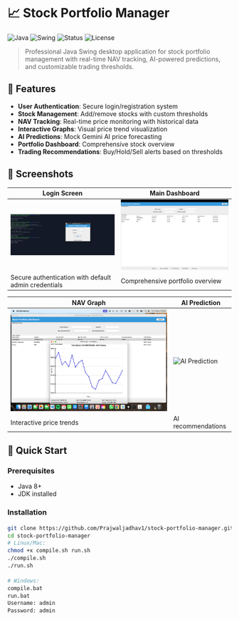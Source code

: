 # 📈 Stock Portfolio Manager

![Java](https://img.shields.io/badge/Java-8%2B-orange)
![Swing](https://img.shields.io/badge/GUI-Swing-blue)
![Status](https://img.shields.io/badge/Status-Production%20Ready-green)
![License](https://img.shields.io/badge/License-Educational-lightgrey)

> Professional Java Swing desktop application for stock portfolio management with real-time NAV tracking, AI-powered predictions, and customizable trading thresholds.

## 🌟 Features

- **User Authentication**: Secure login/registration system
- **Stock Management**: Add/remove stocks with custom thresholds
- **NAV Tracking**: Real-time price monitoring with historical data
- **Interactive Graphs**: Visual price trend visualization
- **AI Predictions**: Mock Gemini AI price forecasting
- **Portfolio Dashboard**: Comprehensive stock overview
- **Trading Recommendations**: Buy/Hold/Sell alerts based on thresholds

## 📸 Screenshots

| Login Screen | Main Dashboard |
|--------------|----------------|
| ![Login Screen](./screenshot/login-screen.png) | ![Dashboard](./screenshot/dashboard.jpg) |
| Secure authentication with default admin credentials | Comprehensive portfolio overview |

| NAV Graph | AI Prediction |
|-----------|---------------|
| ![Graph View](./screenshot/nav-graph.jpg) | ![AI Prediction](./screenshot/a-prediction.jpg) |
| Interactive price trends | AI recommendations |

## 🚀 Quick Start

### Prerequisites
- Java 8+
- JDK installed

### Installation
```bash
git clone https://github.com/Prajwaljadhav1/stock-portfolio-manager.git
cd stock-portfolio-manager
# Linux/Mac:
chmod +x compile.sh run.sh
./compile.sh
./run.sh

# Windows:
compile.bat
run.bat
Username: admin
Password: admin
